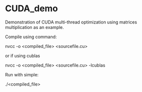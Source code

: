 # CUDA_demo
Demonstration of CUDA multi-thread optimization using matrices multiplication as an example.

Compile using command:

nvcc -o <compiled_file> <sourcefile.cu>

or if using cublas

nvcc -o <compiled_file> <sourcefile.cu> -lcublas

Run with simple:

./<compiled_file>
